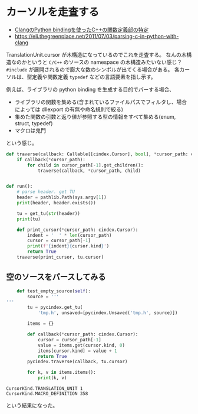 # カーソルを走査する

* [ClangのPython bindingを使ったC++の関数定義部の特定](https://qiita.com/subaru44k/items/4e69ec987547011d7e63)
* <https://eli.thegreenplace.net/2011/07/03/parsing-c-in-python-with-clang>

TranslationUnit.cursor が木構造になっているのでこれを走査する。
なんの木構造なのかというと `C/C++` のソースの namespace の木構造みたいない感じ？
`#include` が展開されるので膨大な数のシンボルが出てくる場合がある。
各カーソルは、型定義や関数定義 `typedef` などの言語要素を指し示す。

例えば、ライブラリの python binding を生成する目的でパーする場合、

* ライブラリの関数を集める(含まれているファイルパスでフィルタし、場合によっては dllexport の有無や命名規則で絞る)
* 集めた関数の引数と返り値が参照する型の情報をすべて集める(enum, struct, typedef)
* マクロは鬼門

という感じ。

```python
def traverse(callback: Callable[[cindex.Cursor], bool], *cursor_path: cindex.Cursor):
    if callback(*cursor_path):
        for child in cursor_path[-1].get_children():
            traverse(callback, *cursor_path, child)


def run():
    # parse header. get TU
    header = pathlib.Path(sys.argv[1])
    print(header, header.exists())

    tu = get_tu(str(header))
    print(tu)

    def print_cursor(*cursor_path: cindex.Cursor):
        indent = '  ' * len(cursor_path)
        cursor = cursor_path[-1]
        print(f'{indent}{cursor.kind}')
        return True
    traverse(print_cursor, tu.cursor)
```

## 空のソースをパースしてみる

```python
    def test_empty_source(self):
        source = '''
'''
        tu = pycindex.get_tu(
            'tmp.h', unsaved=[pycindex.Unsaved('tmp.h', source)])

        items = {}

        def callback(*cursor_path: cindex.Cursor):
            cursor = cursor_path[-1]
            value = items.get(cursor.kind, 0)
            items[cursor.kind] = value + 1
            return True
        pycindex.traverse(callback, tu.cursor)

        for k, v in items.items():
            print(k, v)
```

```
CursorKind.TRANSLATION_UNIT 1
CursorKind.MACRO_DEFINITION 358
```

という結果になった。
